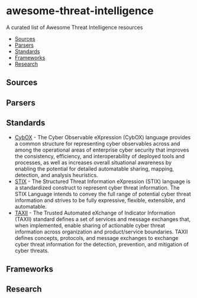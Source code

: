 # awesome-threat-intelligence
A curated list of Awesome Threat Intelligence resources

- [Sources](#sources)
- [Parsers](#parsers)
- [Standards](#standards)
- [Frameworks](#frameworks)
- [Research](#research)


## Sources

## Parsers

## Standards

* [CybOX](https://cyboxproject.github.io/) - The Cyber Observable eXpression (CybOX) language provides a common structure for representing cyber observables across and among the operational areas of enterprise cyber security that improves the consistency, efficiency, and interoperability of deployed tools and processes, as well as increases overall situational awareness by enabling the potential for detailed automatable sharing, mapping, detection, and analysis heuristics.
* [STIX](https://stixproject.github.io/) - The Structured Threat Information eXpression (STIX) language is a standardized construct to represent cyber threat information. 
The STIX Language intends to convey the full range of potential cyber threat information and strives to be fully expressive, flexible, extensible, and automatable. 
* [TAXII](https://taxiiproject.github.io/) - The Trusted Automated eXchange of Indicator Information (TAXII) standard defines a set of services and message exchanges that, when implemented,  enable sharing of actionable cyber threat information across organization and product/service boundaries. 
TAXII defines concepts, protocols, and message exchanges to exchange cyber threat information for the detection, prevention, and mitigation of cyber threats.


## Frameworks

## Research